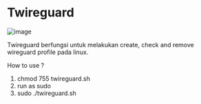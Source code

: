 # Twireguard

![image](https://user-images.githubusercontent.com/46789550/128892216-3237d352-18be-46f0-9807-d12b213ae17e.png)

Twireguard berfungsi untuk melakukan create, check and remove wireguard profile pada linux.

How to use ?
1. chmod 755 twireguard.sh
2. run as sudo
3. sudo ./twireguard.sh
